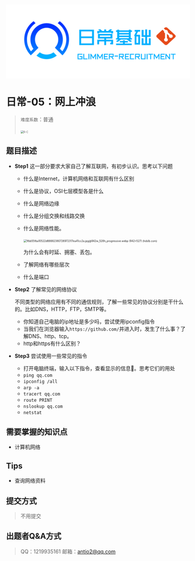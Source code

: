 
![](image/daily.png)

# 日常-05：网上冲浪

> `难度系数`：普通
>
> <img src="https://tvax1.sinaimg.cn/large/0073fhLzgy1h40mzqphzhj30j60j6765.jpg" alt="R-C" style="zoom:50%;" />

## 题目描述

- **Step1** 这一部分要求大家自己了解互联网，有初步认识。思考以下问题

  - 什么是Internet，计算机网络和互联网有什么区别

  - 什么是协议，OSI七层模型各是什么

  - 什么是网络边缘

  - 什么是分组交换和线路交换

  - 什么是网络性能。

    <img src="https://i0.hdslb.com/bfs/article/1fbb55fba10522d66682380726972317ea41cc2a.jpg@942w_528h_progressive.webp" alt="1fbb55fba10522d66682380726972317ea41cc2a.jpg@942w_528h_progressive.webp (942×527) (hdslb.com)" style="zoom: 50%;" />

    为什么会有时延、拥塞、丢包。

  - 了解网络有哪些层次

  - 什么是端口

- **Step2**    了解常见的网络协议

  不同类型的网络应用有不同的通信规则，了解一些常见的协议分别是干什么的。比如DNS，HTTP，FTP，SMTP等。

  - 你知道自己电脑的ip地址是多少吗，尝试使用ipconfig指令
  - 当我们在浏览器输入`https://github.com/`并进入时，发生了什么事？了解DNS、http、tcp。
  - http和https有什么区别？

- **Step3**    尝试使用一些常见的指令
  - 打开电脑终端，输入以下指令，查看显示的信息🤔。思考它们的用处
  - `ping qq.com`
  - `ipconfig /all`
  - `arp -a`
  - `tracert qq.com`
  - `route PRINT`
  - `nslookup qq.com`
  - `netstat`

## 需要掌握的知识点

- 计算机网络

## Tips

- 查询网络资料

## 提交方式
> 不用提交

## 出题者Q&A方式

> QQ：1219935161
> 邮箱：antio2@qq.com